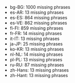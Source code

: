 - bg-BG: 1000 missing phrases
- es-AR: 13 missing phrases
- es-ES: 864 missing phrases
- es-VE: 862 missing phrases
- fi-FI: 859 missing phrases
- fr-FR: 14 missing phrases
- it-IT: 13 missing phrases
- ja-JP: 25 missing phrases
- ko-KR: 13 missing phrases
- nl-NL: 14 missing phrases
- pl-PL: 13 missing phrases
- ru-RU: 87 missing phrases
- zh-Hans: 13 missing phrases
- zh-Hant: 13 missing phrases
